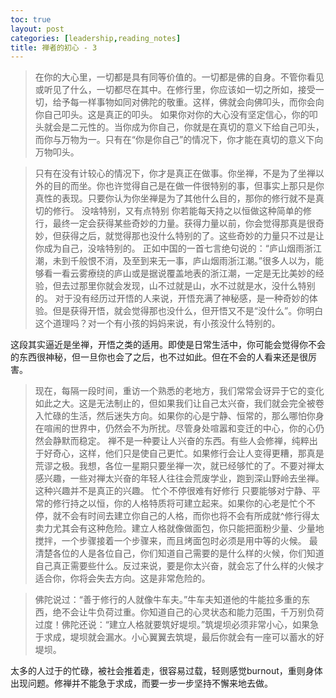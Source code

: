 ```yaml
---
toc: true
layout: post
categories: [leadership,reading_notes]
title: 禅者的初心 - 3
---
```

> 在你的大心里，一切都是具有同等价值的。一切都是佛的自身。不管你看见或听见了什么，一切都尽在其中。在修行里，你应该如一切之所如，接受一切，给予每一样事物如同对佛陀的敬重。这样，佛就会向佛叩头，而你会向你自己叩头。这是真正的叩头。 如果你对你的大心没有坚定信心，你的叩头就会是二元性的。当你成为你自己，你就是在真切的意义下给自己叩头，而你与万物为一。只有在“你是你自己”的情况下，你才能在真切的意义下向万物叩头。

> 只有在没有计较心的情况下，你才是真正在做事。你坐禅，不是为了坐禅以外的目的而坐。你也许觉得自己是在做一件很特别的事，但事实上那只是你真性的表现。只要你认为你坐禅是为了其他什么目的，那你的修行就不是真切的修行。 没啥特别，又有点特别 你若能每天持之以恒做这种简单的修行，最终一定会获得某些奇妙的力量。获得力量以前，你会觉得那真是很奇妙，但获得之后，就觉得那也没什么特别的了。这些奇妙的力量只不过是让你成为自己，没啥特别的。 正如中国的一首七言绝句说的：“庐山烟雨浙江潮，未到千般恨不消，及至到来无一事，庐山烟雨浙江潮。”很多人以为，能够看一看云雾療绕的庐山或是据说覆盖地表的浙江潮，一定是无比美妙的经验，但去过那里你就会发现，山不过就是山，水不过就是水，没什么特别的。 对于没有经历过开悟的人来说，开悟充满了神秘感，是一种奇妙的体验。但是获得开悟，就会觉得那也没什么，但开悟又不是“没什么”。你明白这个道理吗？对一个有小孩的妈妈来说，有小孩没什么特别的。

这段其实逼近是坐禅，开悟之类的适用。即使是日常生活中，你可能会觉得你不会的东西很神秘，但一旦你也会了之后，也不过如此。但在不会的人看来还是很厉害。

> 现在，每隔一段时间，重访一个熟悉的老地方，我们常常会讶异于它的变化如此之大。这是无法制止的，但如果我们让自己太兴奋，我们就会完全被卷入忙碌的生活，然后迷失方向。如果你的心是宁静、恒常的，那么哪怕你身在喧闹的世界中，仍然会不为所扰。尽管身处喧嚣和变迁的中心，你的心仍然会静默而稳定。 禅不是一种要让人兴奋的东西。有些人会修禅，纯粹出于好奇心，这样，他们只是使自己更忙。如果修行会让人变得更糟，那真是荒谬之极。我想，各位一星期只要坐禅一次，就已经够忙的了。不要对禅太感兴趣，一些对禅太兴奋的年轻人往往会荒废学业，跑到深山野岭去坐禅。这种兴趣并不是真正的兴趣。 忙个不停很难有好修行 只要能够对宁静、平常的修行持之以恒，你的人格特质将可建立起来。如果你的心老是忙个不停，就不会有时间去建立你自己的人格，而你也将不会有所成就^修行得太卖力尤其会有这种危险。建立人格就像做面包，你只能把面粉少量、少量地搅拌，一个步骤接着一个步骤来，而且烤面包时必须是用中等的火候。 最清楚各位的人是各位自己，你们知道自己需要的是什么样的火候，你们知道自己真正需要些什么。反过来说，要是你太兴奋，就会忘了什么样的火候才适合你，你将会失去方向。这是非常危险的。

> 佛陀说过：“善于修行的人就像牛车夫。”牛车夫知道他的牛能拉多重的东西，绝不会让牛负荷过重。你知道自己的心灵状态和能力范围，千万别负荷过度！佛陀还说：“建立人格就要筑好堤坝。”筑堤坝必须非常小心，如果急于求成，堤坝就会漏水。小心翼翼去筑堤，最后你就会有一座可以蓄水的好堤坝。

太多的人过于的忙碌，被社会推着走，很容易过载，轻则感觉burnout，重则身体出现问题。修禅并不能急于求成，而要一步一步坚持不懈来地去做。
